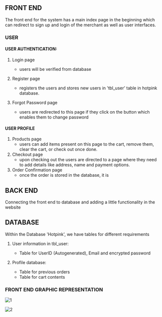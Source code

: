 
## FRONT END
The front end for the system has a main index page in the beginning which can redirect to sign up and login of the merchant as well as user interfaces.

### USER
#### USER AUTHENTICATION:
1. Login page  
    - users will be verified from database 
 
2. Register page
    - registers the users and stores new users in 'tbl_user' table in hotpink database.
  
3. Forgot Password page
    - users are redirected to this page if they click on the button which enables them to change password

#### USER PROFILE
1. Products page 
    - users can add items present on this page to the cart, remove them, clear the cart, or check out once      done.
2. Checkout page
    - upon checking out the users are directed to a page where they need to add details like address, name      and payment options.
3. Order Confirmation page
    - once the order is stored in the database, it is  

## BACK END
Connecting the front end to database and adding a little functionality in the website

## DATABASE
Within the Database 'Hotpink', we have tables for different requirements
1. User information in tbl_user:  
      - Table for UserID (Autogenerated), Email and encrypted password 
  
2. Profile database:  
      - Table for previous orders 
      - Table for cart contents


### FRONT END GRAPHIC REPRESENTATION

![1](https://user-images.githubusercontent.com/89929088/145784695-9dd6f86f-908c-408e-9e97-82a9255024a6.png)


![2](https://user-images.githubusercontent.com/89929088/145784797-3bff1510-2187-45ee-a0cb-0ffa0e556a0d.png)

